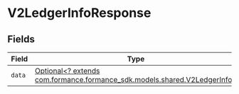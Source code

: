 # V2LedgerInfoResponse


## Fields

| Field                                                                                                           | Type                                                                                                            | Required                                                                                                        | Description                                                                                                     |
| --------------------------------------------------------------------------------------------------------------- | --------------------------------------------------------------------------------------------------------------- | --------------------------------------------------------------------------------------------------------------- | --------------------------------------------------------------------------------------------------------------- |
| `data`                                                                                                          | [Optional<? extends com.formance.formance_sdk.models.shared.V2LedgerInfo>](../../models/shared/V2LedgerInfo.md) | :heavy_minus_sign:                                                                                              | N/A                                                                                                             |